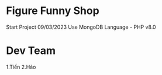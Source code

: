 # Figure Funny Shop 
Start Project 09/03/2023
Use MongoDB 
Language - PHP v8.0
# Dev Team
1.Tiến
2.Hảo
#
